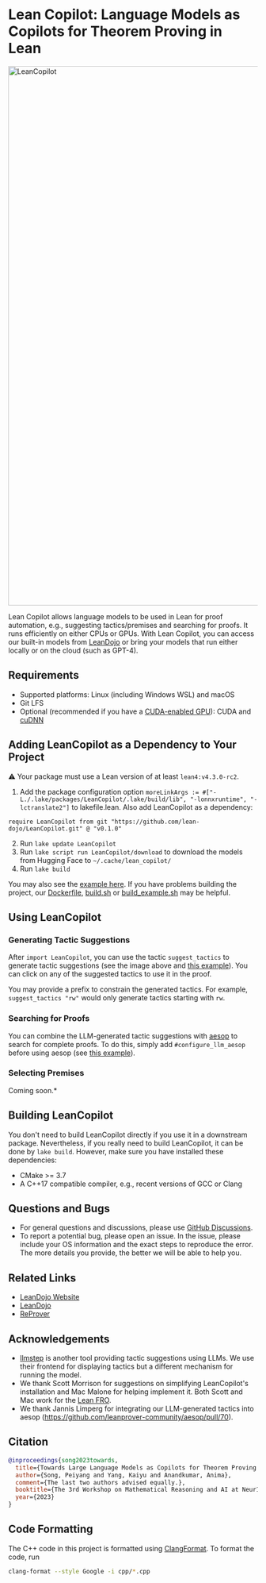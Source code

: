 Lean Copilot: Language Models as Copilots for Theorem Proving in Lean
=====================================================================

<img width="1087" alt="LeanCopilot" src="https://github.com/lean-dojo/LeanCopilot/assets/5431913/f87ec407-29a5-4468-b2fb-a2f6e9105ae9">

Lean Copilot allows language models to be used in Lean for proof automation, e.g., suggesting tactics/premises and searching for proofs. It runs efficiently on either CPUs or GPUs. With Lean Copilot, you can access our built-in models from [LeanDojo](https://leandojo.org/) or bring your models that run either locally or on the cloud (such as GPT-4).


## Requirements

* Supported platforms: Linux (including Windows WSL) and macOS
* Git LFS
* Optional (recommended if you have a [CUDA-enabled GPU](https://developer.nvidia.com/cuda-gpus)): CUDA and [cuDNN](https://developer.nvidia.com/cudnn)


## Adding LeanCopilot as a Dependency to Your Project

:warning: Your package must use a Lean version of at least `lean4:v4.3.0-rc2`.

1. Add the package configuration option `moreLinkArgs := #["-L./.lake/packages/LeanCopilot/.lake/build/lib", "-lonnxruntime", "-lctranslate2"]` to lakefile.lean. Also add LeanCopilot as a dependency:
```lean
require LeanCopilot from git "https://github.com/lean-dojo/LeanCopilot.git" @ "v0.1.0"
```
2. Run `lake update LeanCopilot`
3. Run `lake script run LeanCopilot/download` to download the models from Hugging Face to `~/.cache/lean_copilot/`
4. Run `lake build`

You may also see the [example here](https://github.com/yangky11/lean4-example/blob/LeanCopilot-demo). If you have problems building the project, our [Dockerfile](./Dockerfile), [build.sh](scripts/build.sh) or [build_example.sh](scripts/build_example.sh) may be helpful.


## Using LeanCopilot

### Generating Tactic Suggestions

After `import LeanCopilot`, you can use the tactic `suggest_tactics` to generate tactic suggestions (see the image above and [this example](LeanCopilotTests/Examples.lean)). You can click on any of the suggested tactics to use it in the proof.

You may provide a prefix to constrain the generated tactics. For example, `suggest_tactics "rw"` would only generate tactics starting with `rw`.

### Searching for Proofs

You can combine the LLM-generated tactic suggestions with [aesop](https://github.com/leanprover-community/aesop) to search for complete proofs. To do this, simply add `#configure_llm_aesop` before using aesop (see [this example](LeanCopilotTests/Aesop.lean)). 


### Selecting Premises

Coming soon.*


## Building LeanCopilot

You don't need to build LeanCopilot directly if you use it in a downstream package. Nevertheless, if you really need to build LeanCopilot, it can be done by `lake build`. However, make sure you have installed these dependencies:
* CMake >= 3.7
* A C++17 compatible compiler, e.g., recent versions of GCC or Clang


## Questions and Bugs

* For general questions and discussions, please use [GitHub Discussions](https://github.com/lean-dojo/LeanCopilot/discussions).  
* To report a potential bug, please open an issue. In the issue, please include your OS information and the exact steps to reproduce the error. The more details you provide, the better we will be able to help you. 


## Related Links

* [LeanDojo Website](https://leandojo.org/)
* [LeanDojo](https://github.com/lean-dojo/LeanDojo) 
* [ReProver](https://github.com/lean-dojo/ReProver)


## Acknowledgements

* [llmstep](https://github.com/wellecks/llmstep) is another tool providing tactic suggestions using LLMs. We use their frontend for displaying tactics but a different mechanism for running the model.
* We thank Scott Morrison for suggestions on simplifying LeanCopilot's installation and Mac Malone for helping implement it. Both Scott and Mac work for the [Lean FRO](https://lean-fro.org/).
* We thank Jannis Limperg for integrating our LLM-generated tactics into aesop (https://github.com/leanprover-community/aesop/pull/70).



## Citation

```bibtex
@inproceedings{song2023towards,
  title={Towards Large Language Models as Copilots for Theorem Proving in {Lean}},
  author={Song, Peiyang and Yang, Kaiyu and Anandkumar, Anima},
  comment={The last two authors advised equally.},
  booktitle={The 3rd Workshop on Mathematical Reasoning and AI at NeurIPS'23},
  year={2023}
}
```


## Code Formatting

The C++ code in this project is formatted using [ClangFormat](https://clang.llvm.org/docs/ClangFormat.html). To format the code, run
```bash
clang-format --style Google -i cpp/*.cpp
```

